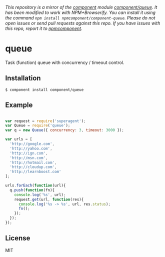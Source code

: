 *This repository is a mirror of the [component](http://component.io) module [component/queue](http://github.com/component/queue). It has been modified to work with NPM+Browserify. You can install it using the command `npm install npmcomponent/component-queue`. Please do not open issues or send pull requests against this repo. If you have issues with this repo, report it to [npmcomponent](https://github.com/airportyh/npmcomponent).*

# queue

  Task (function) queue with concurrency / timeout control.

## Installation

    $ component install component/queue

## Example

```js

var request = require('superagent');
var Queue = require('queue');
var q = new Queue({ concurrency: 3, timeout: 3000 });

var urls = [
  'http://google.com',
  'http://yahoo.com',
  'http://ign.com',
  'http://msn.com',
  'http://hotmail.com',
  'http://cloudup.com',
  'http://learnboost.com'
];

urls.forEach(function(url){
  q.push(function(fn){
    console.log('%s', url);
    request.get(url, function(res){
      console.log('%s -> %s', url, res.status);
      fn();
    });
  });
});
```

## License

  MIT
